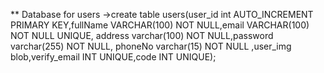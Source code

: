 \*\* Database for users
->create table users(user_id int AUTO_INCREMENT PRIMARY KEY,fullName VARCHAR(100) NOT NULL,email VARCHAR(100) NOT NULL UNIQUE, address varchar(100) NOT NULL,password varchar(255) NOT NULL, phoneNo varchar(15) NOT NULL ,user_img blob,verify_email INT UNIQUE,code INT UNIQUE);
